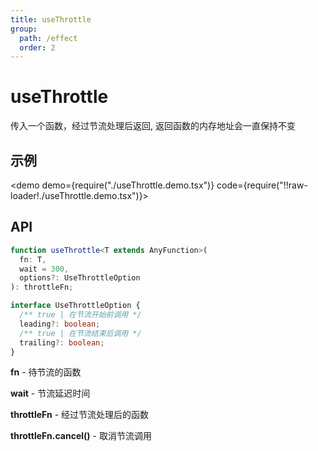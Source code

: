 ```yaml
---
title: useThrottle
group:
  path: /effect
  order: 2
---
```


# useThrottle

传入一个函数，经过节流处理后返回, 返回函数的内存地址会一直保持不变

## 示例

<demo demo={require("./useThrottle.demo.tsx")} code={require("!!raw-loader!./useThrottle.demo.tsx")}></demo>

## API

```ts
function useThrottle<T extends AnyFunction>(
  fn: T,
  wait = 300,
  options?: UseThrottleOption
): throttleFn;

interface UseThrottleOption {
  /** true | 在节流开始前调用 */
  leading?: boolean;
  /** true | 在节流结束后调用 */
  trailing?: boolean;
}
```

**fn** - 待节流的函数

**wait** - 节流延迟时间

**throttleFn** - 经过节流处理后的函数

**throttleFn.cancel()** - 取消节流调用

